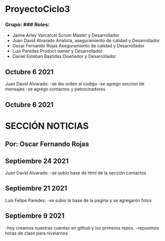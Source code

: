 # ProyectoCiclo3
### Grupo:                  ### Roles:
- Jaime Arley Varcarcel     Scrum Master y Desarrollador
- Juan David Alvarado       Analista, aseguramiento de calidad y Desarrollador
- Oscar Fernando Rojas      Aseguramiento de calidad y Desarrollador
- Luis Paredes              Product owner y Desarrollador
- Daniel Esteban Bastidas   Diseñador y Desarrollador


## Octubre 6 2021
Juan David Alvarado:
-se dio orden al codigo
-se agrego seccion de mensajes
-se agrego contactos y patrocinadores


## Octubre 6 2021
# SECCIÓN NOTICIAS
## Por: Oscar Fernando Rojas

## Septiembre 24 2021
Juan David Alvarado:
-se subio base de html de la sección contactos

## Septiembre 21 2021
Luis Felipe Paredes:
-se subio la base de la pagina y se agregarón fotos

## Septiembre 9 2021

-hoy creamos nuestras cuentas en github y los primeros repos.
-repusimos horas de clase para nivelarnos